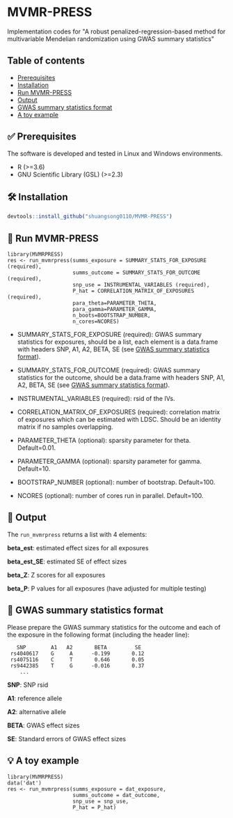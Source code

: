 # MVMR-PRESS
Implementation codes for "A robust penalized-regression-based method for multivariable Mendelian randomization using GWAS summary statistics"

## Table of contents
* [Prerequisites](#white_check_mark-prerequisites)
* [Installation](#hammer_and_wrench-installation)
* [Run MVMR-PRESS](#rocket-run-mvmr-press)
* [Output](#key-output)
* [GWAS summary statistics format](#scroll-gwas-summary-statistics-format)
* [A toy example](#bulb-a-toy-example)

## :white_check_mark: Prerequisites

The software is developed and tested in Linux and Windows environments.

- R (>=3.6)
- GNU Scientific Library (GSL) (>=2.3)

## :hammer_and_wrench: Installation

```r
devtools::install_github("shuangsong0110/MVMR-PRESS")
```

## :rocket: Run MVMR-PRESS
```
library(MVMRPRESS)
res <- run_mvmrpress(summs_exposure = SUMMARY_STATS_FOR_EXPOSURE (required),
                     summs_outcome = SUMMARY_STATS_FOR_OUTCOME (required),
                     snp_use = INSTRUMENTAL_VARIABLES (required),
                     P_hat = CORRELATION_MATRIX_OF_EXPOSURES (required),
                     para_theta=PARAMETER_THETA,
                     para_gamma=PARAMETER_GAMMA,
                     n_boots=BOOTSTRAP_NUMBER,
                     n_cores=NCORES)

```

- SUMMARY_STATS_FOR_EXPOSURE (required): GWAS summary statistics for exposures, should be a list, each element is a data.frame with headers SNP, A1, A2, BETA, SE (see [GWAS summary statistics format](#scroll-gwas-summary-statistics-format)).


- SUMMARY_STATS_FOR_OUTCOME (required): GWAS summary statistics for the outcome, should be a data.frame with headers SNP, A1, A2, BETA, SE (see [GWAS summary statistics format](#scroll-gwas-summary-statistics-format)).


- INSTRUMENTAL_VARIABLES (required): rsid of the IVs.

- CORRELATION_MATRIX_OF_EXPOSURES (required): correlation matrix of exposures which can be estimated with LDSC. Should be an identity matrix if no samples overlapping. 

- PARAMETER_THETA (optional): sparsity parameter for theta. Default=0.01.

- PARAMETER_GAMMA (optional): sparsity parameter for gamma. Default=10.
- BOOTSTRAP_NUMBER (optional): number of bootstrap. Default=100.
- NCORES (optional): number of cores run in parallel. Default=100.

## :key: Output
The `run_mvmrpress` returns a list with 4 elements:

**beta_est**: estimated effect sizes for all exposures

**beta_est_SE**: estimated SE of effect sizes

**beta_Z**: Z scores for all exposures

**beta_P**: P values for all exposures (have adjusted for multiple testing)


## :scroll: GWAS summary statistics format
Please prepare the GWAS summary statistics for the outcome and each of the exposure  in the following format (including the header line):
```
   SNP        A1   A2       BETA         SE         
 rs4040617    G     A      -0.199       0.12
 rs4075116    C     T       0.646       0.05
 rs9442385    T     G      -0.016       0.37
    ...
```
**SNP**: SNP rsid

**A1**: reference allele

**A2**: alternative allele

**BETA**: GWAS effect sizes

**SE**: Standard errors of GWAS effect sizes

##  :bulb: A toy example
```
library(MVMRPRESS)
data('dat')
res <- run_mvmrpress(summs_exposure = dat_exposure,
                     summs_outcome = dat_outcome,
                     snp_use = snp_use,
                     P_hat = P_hat)

```
